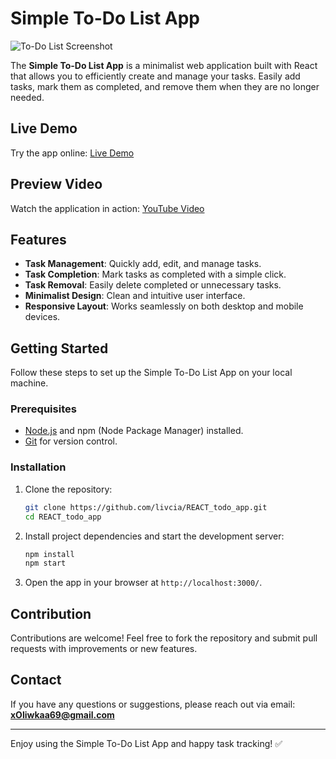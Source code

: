 # Simple To-Do List App

![To-Do List Screenshot](https://i.imgur.com/ffG10ky.png)

The **Simple To-Do List App** is a minimalist web application built with React that allows you to efficiently create and manage your tasks. Easily add tasks, mark them as completed, and remove them when they are no longer needed.

## Live Demo

Try the app online: [Live Demo](https://livcia.github.io/REACT_todo_app/)

## Preview Video

Watch the application in action: [YouTube Video](https://www.youtube.com/watch?v=i_tZ_TW3wqU)

## Features

- **Task Management**: Quickly add, edit, and manage tasks.
- **Task Completion**: Mark tasks as completed with a simple click.
- **Task Removal**: Easily delete completed or unnecessary tasks.
- **Minimalist Design**: Clean and intuitive user interface.
- **Responsive Layout**: Works seamlessly on both desktop and mobile devices.

## Getting Started

Follow these steps to set up the Simple To-Do List App on your local machine.

### Prerequisites

- [Node.js](https://nodejs.org/) and npm (Node Package Manager) installed.
- [Git](https://git-scm.com/) for version control.

### Installation

1. Clone the repository:
   
   ```bash
   git clone https://github.com/livcia/REACT_todo_app.git
   cd REACT_todo_app
   ```

2. Install project dependencies and start the development server:
   
   ```bash
   npm install
   npm start
   ```

3. Open the app in your browser at `http://localhost:3000/`.

## Contribution

Contributions are welcome! Feel free to fork the repository and submit pull requests with improvements or new features.

## Contact

If you have any questions or suggestions, please reach out via email: **xOliwkaa69@gmail.com**

---

Enjoy using the Simple To-Do List App and happy task tracking! ✅

